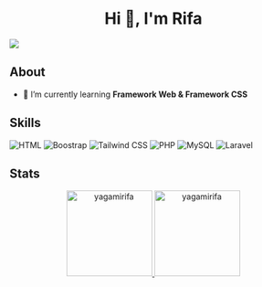 <h1 align="center">Hi 👋, I'm Rifa</h1>
<div>
  <a href="https://github.com/yagamirifa" target="_blank"><img src="https://img.shields.io/badge/GitHub-100000?style=for-the-badge&logo=github&logoColor=white" target="_blank"></a>
</div>
<!-- <p align="center">
<a href="https://visitcount.itsvg.in">
  <img src="https://visitcount.itsvg.in/api?id=68689489&label=Profile%20Views&pretty=false" />
</a>
</p> -->
<!-- <p align="center">
  <a href="https://discord.com/users/948092281557237842">
    <img src="https://img.shields.io/badge/Discord-7289DA?style=for-the-badge&logo=discord&logoColor=white" alt="Discord">
  </a>
</p> -->

## About
- 🌱 I’m currently learning **Framework Web & Framework CSS**
<!-- 📫 How to reach **[me](mailto:nabilmufti14@gmail.com)** -->

## Skills
![HTML](https://img.shields.io/badge/HTML-E34F26?style=for-the-badge&logo=html5&logoColor=white)
![Boostrap](https://img.shields.io/badge/Bootstrap-7952B3?style=for-the-badge&logo=bootstrap&logoColor=white)
![Tailwind CSS](https://img.shields.io/badge/Tailwind_CSS-06B6D4?style=for-the-badge&logo=tailwind-css&logoColor=white) 
![PHP](https://img.shields.io/badge/PHP-777BB4?style=for-the-badge&logo=php&logoColor=white)
![MySQL](https://img.shields.io/badge/MySQL-4479A1?style=for-the-badge&logo=mysql&logoColor=white)
![Laravel](https://img.shields.io/badge/Laravel-FF2D20?style=for-the-badge&logo=laravel&logoColor=white)
<!-- ![Insomnia](https://img.shields.io/badge/Insomnia-5849be?style=for-the-badge&logo=Insomnia&logoColor=white) -->
<!--![Canva](https://img.shields.io/badge/Canva-%2300C4CC.svg?&style=for-the-badge&logo=Canva&logoColor=white) -->
<!--![Figma](https://img.shields.io/badge/Figma-F24E1E?style=for-the-badge&logo=figma&logoColor=white) -->
<!-- ![Postman](https://img.shields.io/badge/Postman-FF6C37?style=for-the-badge&logo=postman&logoColor=white) -->

## Stats
<p align=center>
<a href="https://github.com/yagamirifa">
  <img height="150em" src="https://github-readme-stats.vercel.app/api?username=yagamirifa&show_icons=true&locale=en&theme=tokyonight" alt="yagamirifa" />
  <img height="150em" src="https://github-readme-stats.vercel.app/api/top-langs/?username=yagamirifa&layout=compact&theme=tokyonight" alt=yagamirifa />
</a>
</p>


<!-- 
<p align="center">
  <img height="150em" src="https://github-readme-stats-eight-theta.vercel.app/api?username=yagamirifa&show_icons=true&theme=tokyonight&include_all_commits=true&count_private=true"/>
  <img height="150em" src="https://github-readme-stats-eight-theta.vercel.app/api/top-langs/?username=yagamirifa&layout=compact&langs_count=8&theme=algolia"/>
</a>
</p>
-->
<!-- 
![yagamirifa's GitHub stats](https://github-readme-stats.vercel.app/api?username=yagamirifa&show_icons=true&theme=radical&hide_border=true)
![Top Langs](https://github-readme-stats.vercel.app/api/top-langs/?username=yagamirifa&layout=compact&theme=radical&hide_border=true) <br>
[![](https://visitcount.itsvg.in/api?id=yagamirifa&label=Profile%20Views&color=9&icon=1&pretty=false)](https://visitcount.itsvg.in)
-->
<!--
<h3 align="left">Languages and Tools:</h3>
<p align="left">
<img src="https://raw.githubusercontent.com/teamedwardforever/Readme-Generator/71f25dd8b98329b168142a6b782a107b75eab178/svg/Skills/Frontend/html5-original-wordmark.svg" alt="HTML" width="40" height="40"/>
<img src="https://raw.githubusercontent.com/teamedwardforever/Readme-Generator/71f25dd8b98329b168142a6b782a107b75eab178/svg/Skills/Frontend/css3-original-wordmark.svg" alt="Css" width="40" height="40"/>
<img src="https://raw.githubusercontent.com/teamedwardforever/Readme-Generator/71f25dd8b98329b168142a6b782a107b75eab178/svg/Skills/Frontend/tailwindcss-icon.svg" alt="Tailwindcss" width="40" height="40"/>
<img src="https://raw.githubusercontent.com/teamedwardforever/Readme-Generator/71f25dd8b98329b168142a6b782a107b75eab178/svg/Skills/Frontend/bootstrap-plain-wordmark.svg" alt="Bootstrap" width="40" height="40"/>
<img src="https://raw.githubusercontent.com/teamedwardforever/Readme-Generator/71f25dd8b98329b168142a6b782a107b75eab178/svg/Skills/Database/mysql-original-wordmark.svg" alt="Mysql" width="40" height="40"/>
<img src="https://raw.githubusercontent.com/teamedwardforever/Readme-Generator/71f25dd8b98329b168142a6b782a107b75eab178/svg/Skills/Languages/php-original.svg" alt="PHP" width="40" height="40"/>
<img src="https://raw.githubusercontent.com/teamedwardforever/Readme-Generator/71f25dd8b98329b168142a6b782a107b75eab178/svg/Skills/Other/arduino-1.svg" alt="Arduino" width="40" height="40"/>
<img src="https://raw.githubusercontent.com/teamedwardforever/Readme-Generator/71f25dd8b98329b168142a6b782a107b75eab178/svg/Skills/Other/git-scm-icon.svg" alt="Git" width="40" height="40"/>
</p>
-->


<!--
**YagamiRifa/YagamiRifa** is a ✨ _special_ ✨ repository because its `README.md` (this file) appears on your GitHub profile.

Here are some ideas to get you started:

- 🔭 I’m currently working on ...
- 🌱 I’m currently learning ...
- 👯 I’m looking to collaborate on ...
- 🤔 I’m looking for help with ...
- 💬 Ask me about ...
- 📫 How to reach me: ...
- 😄 Pronouns: ...
- ⚡ Fun fact: ...
-->
